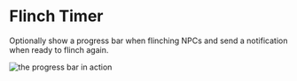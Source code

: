 # Flinch Timer

Optionally show a progress bar when flinching NPCs and send a notification when ready to flinch again.



![the progress bar in action](https://i.imgur.com/9xaqTiH.png)